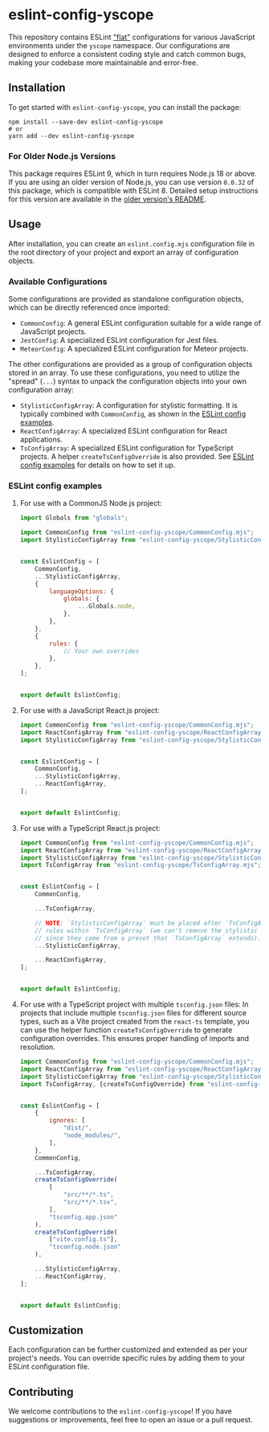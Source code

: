 # eslint-config-yscope

This repository contains ESLint ["flat"][eslint-flat-config] configurations for various JavaScript
environments under the `yscope` namespace. Our configurations are designed to enforce a consistent
coding style and catch common bugs, making your codebase more maintainable and error-free.

## Installation

To get started with `eslint-config-yscope`, you can install the package:

```shell
npm install --save-dev eslint-config-yscope
# or
yarn add --dev eslint-config-yscope
```

### For Older Node.js Versions

This package requires ESLint 9, which in turn requires Node.js 18 or above. If you are using an
older version of Node.js, you can use version `0.0.32` of this package, which is compatible with
ESLint 8. Detailed setup instructions for this version are available in the 
[older version's README][readme-0.0.32].

## Usage

After installation, you can create an `eslint.config.mjs` configuration file in the root directory
of your project and export an array of configuration objects.

### Available Configurations

Some configurations are provided as standalone configuration objects, which can be directly
referenced once imported:
- `CommonConfig`: A general ESLint configuration suitable for a wide range of JavaScript projects.
- `JestConfig`: A specialized ESLint configuration for Jest files.
- `MeteorConfig`: A specialized ESLint configuration for Meteor projects.

The other configurations are provided as a group of configuration objects stored in an array. To use
these configurations, you need to utilize the "spread" (`...`) syntax to unpack the configuration
objects into your own configuration array:
- `StylisticConfigArray`: A configuration for stylistic formatting. It is typically combined with
  `CommonConfig`, as shown in the [ESLint config examples](#eslint-config-examples).
- `ReactConfigArray`: A specialized ESLint configuration for React applications.
- `TsConfigArray`: A specialized ESLint configuration for TypeScript projects. A helper
  `createTsConfigOverride` is also provided. See [ESLint config examples](#eslint-config-examples)
  for details on how to set it up.


### ESLint config examples

1. For use with a CommonJS Node.js project:
    ```javascript
    import Globals from "globals";
    
    import CommonConfig from "eslint-config-yscope/CommonConfig.mjs";
    import StylisticConfigArray from "eslint-config-yscope/StylisticConfigArray.mjs";
    
    
    const EslintConfig = [
        CommonConfig,
        ...StylisticConfigArray,
        {
            languageOptions: {
                globals: {
                    ...Globals.node,
                },
            },
        },
        {
            rules: {
                // Your own overrides
            },
        },
    ];
    
    
    export default EslintConfig;
    ```

2. For use with a JavaScript React.js project:
    ```javascript
    import CommonConfig from "eslint-config-yscope/CommonConfig.mjs";
    import ReactConfigArray from "eslint-config-yscope/ReactConfigArray.mjs";
    import StylisticConfigArray from "eslint-config-yscope/StylisticConfigArray.mjs";
    
    
    const EslintConfig = [
        CommonConfig,
        ...StylisticConfigArray,
        ...ReactConfigArray,
    ];
    
    
    export default EslintConfig;
    ```

3. For use with a TypeScript React.js project:
    ```javascript
    import CommonConfig from "eslint-config-yscope/CommonConfig.mjs";
    import ReactConfigArray from "eslint-config-yscope/ReactConfigArray.mjs";
    import StylisticConfigArray from "eslint-config-yscope/StylisticConfigArray.mjs";
    import TsConfigArray from "eslint-config-yscope/TsConfigArray.mjs";
    
    
    const EslintConfig = [
        CommonConfig,
    
        ...TsConfigArray,

        // NOTE: `StylisticConfigArray` must be placed after `TsConfigArray` to override stylistic
        // rules within `TsConfigArray` (we can't remove the stylistic rules from `TsConfigArray`
        // since they come from a preset that `TsConfigArray` extends).
        ...StylisticConfigArray,
    
        ...ReactConfigArray,
    ];
    
    
    export default EslintConfig;
    ```
   
4. For use with a TypeScript project with multiple `tsconfig.json` files: In projects that include
   multiple `tsconfig.json` files for different source types, such as a Vite project created from
   the `react-ts` template, you can use the helper function `createTsConfigOverride` to generate
   configuration overrides. This ensures proper handling of imports and resolution.
   ```javascript
   import CommonConfig from "eslint-config-yscope/CommonConfig.mjs";
   import ReactConfigArray from "eslint-config-yscope/ReactConfigArray.mjs";
   import StylisticConfigArray from "eslint-config-yscope/StylisticConfigArray.mjs";
   import TsConfigArray, {createTsConfigOverride} from "eslint-config-yscope/TsConfigArray.mjs";
   
   
   const EslintConfig = [
       {
           ignores: [
               "dist/",
               "node_modules/",
           ],
       },
       CommonConfig,
   
       ...TsConfigArray,
       createTsConfigOverride(
           [
               "src/**/*.ts",
               "src/**/*.tsx",
           ],
           "tsconfig.app.json"
       ),
       createTsConfigOverride(
           ["vite.config.ts"],
           "tsconfig.node.json"
       ),
   
       ...StylisticConfigArray,
       ...ReactConfigArray,
   ];
   
   
   export default EslintConfig;
   ```

## Customization

Each configuration can be further customized and extended as per your project's needs. You can
override specific rules by adding them to your ESLint configuration file.

## Contributing

We welcome contributions to the `eslint-config-yscope`! If you have suggestions or improvements,
feel free to open an issue or a pull request.

[eslint-flat-config]: https://eslint.org/docs/v9.x/use/configure/migration-guide
[license]: https://github.com/y-scope/eslint-config-yscope/blob/main/LICENSE
[readme-0.0.32]: https://github.com/y-scope/eslint-config-yscope/blob/f75571723ff1a6fd734ab82b4a399c2c1c92c5fb/README.md#for-older-nodejs-versions
